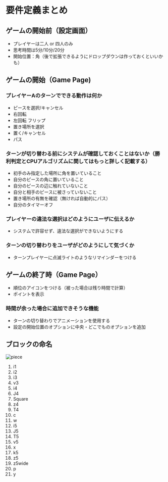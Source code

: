 # 要件定義まとめ

## ゲームの開始前（設定画面）

- プレイヤーは二人 or 四人のみ
- 思考時間は5分/10分/20分
- 開始位置：角（後で拡張できるようにドロップダウンは作っておくといいかも）

## ゲームの開始（Game Page)

### プレイヤーAのターンでできる動作は何か

- ピースを選択/キャンセル
- 右回転
- 左回転
フリップ
- 置き場所を選択
- 置く/キャンセル
- パス

### ターンが切り替わる前にシステムが確認しておくことはないか（勝利判定とCPUアルゴリズムに関してはもっと詳しく記載する）

- 初手のみ指定した場所に角を置いていること
- 自分のピースの角に置いていること
- 自分のピースの辺に触れていないこと
- 自分と相手のピースに被さっていないこと
- 置き場所の有無を確認（無ければ自動的にパス）
- 自分のタイマーオフ

### プレイヤーの違法な選択はどのようにユーザに伝えるか

- システムで許容せず、違法な選択ができないようにする

### ターンの切り替わりをユーザがどのようにして気づくか

- ターンプレイヤーに点滅ライトのようなリマインダーをつける


## ゲームの終了時（Game Page）

- 順位のアイコンをつける（被った場合は残り時間で計算）
- ポイントを表示


### 時間が余った場合に追加できそうな機能

- ターンの切り替わりでアニメーションを使用する
- 設定の開始位置のオプションに中央・どこでものオプションを追加


## ブロックの命名

![piece](https://user-images.githubusercontent.com/68522105/168458011-d907b9bb-1a6f-475e-a608-67e4d80dc6c5.png)


1. i1
2. i2
3. i3
4. v3
5. i4
6. J4
7. Square
8. z4
9. T4
10. c
11. w
12. i5
13. J5
14. T5
15. v5
16. x
17. k5
18. z5
19. z5wide
20. p
21. y
